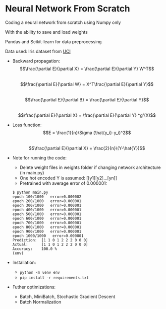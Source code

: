 # Neural Network From Scratch
Coding a neural network from scratch using Numpy only  
  
With the ability to save and load weights  
   
Pandas and Scikit-learn for data preprocessing  
    
Data used: Iris dataset from [UCI](https://archive.ics.uci.edu/ml/datasets/iris)  
  
- Backward propagation:  
    $$\frac{\partial E}{\partial X} = \frac{\partial E}{\partial Y} W^T$$  
    $$\frac{\partial E}{\partial W} = X^T\frac{\partial E}{\partial Y}$$  
    $$\frac{\partial E}{\partial B} = \frac{\partial E}{\partial Y}$$  
    $$\frac{\partial E}{\partial X} = \frac{\partial E}{\partial Y} *g'(X)$$  
  
- Loss function:  
    $$E = \frac{1}{n}\Sigma (\hat{y_i}-y_i)^2$$  
    $$\frac{\partial E}{\partial X} = \frac{2}{n}\(Y-\hat{Y})$$  
  
- Note for running the code:  
    + Delete weight files in weights folder if changing network architecture (in main.py)  
    + One hot encoded Y is assumed: [[y1][y2]...[yn]]    
    + Pretrained with average error of 0.000001:  
    ```
    $ python main.py 
    epoch 100/1000   error=0.000002
    epoch 200/1000   error=0.000001
    epoch 300/1000   error=0.000001
    epoch 400/1000   error=0.000001
    epoch 500/1000   error=0.000001
    epoch 600/1000   error=0.000001
    epoch 700/1000   error=0.000001
    epoch 800/1000   error=0.000001
    epoch 900/1000   error=0.000001
    epoch 1000/1000   error=0.000001
    Prediction:  [1 1 0 1 2 2 2 0 0 0]
    Actual:      [1 1 0 1 2 2 2 0 0 0]
    Accuracy:    100.0 %
    (env)
    ```  
  
- Installation:  
    + ```python -m venv env```  
    + ```pip install -r requirements.txt```  
  
- Futher optimizations:  
    + Batch, MiniBatch, Stochastic Gradient Descent
    + Batch Normalization